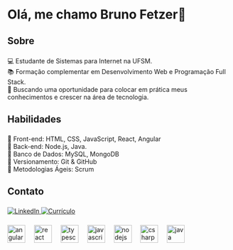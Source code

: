 <h1 align="left">Olá, me chamo Bruno Fetzer👋</h1>

###

<h2 align="left">Sobre</h2>

###

<p align="left">💻 Estudante de Sistemas para Internet na UFSM.<br>📚 Formação complementar em Desenvolvimento Web e Programação Full Stack.<br>🚀 Buscando uma oportunidade para colocar em prática meus conhecimentos e crescer na área de tecnologia.</p>

###

<h2 align="left">Habilidades</h2>

###

🔹 Front-end: HTML, CSS, JavaScript, React, Angular  <br>🔹 Back-end: Node.js, Java. <br>🔹 Banco de Dados: MySQL, MongoDB  <br>🔹 Versionamento: Git & GitHub  <br>🔹 Metodologias Ágeis: Scrum</p>

###

<h2 align="left">Contato</h2>

###


<div align="left" style="display: inline-block;">
  <a href="https://linkedin.com/in/brunofcrosa" style="vertical-align: middle; margin-right: 0;">
    <img src="https://img.shields.io/badge/LinkedIn-0077B5?style=flat&logo=linkedin&logoColor=white" alt="LinkedIn"/>
  </a>
  <a href="https://curriculo-azure.vercel.app/" style="vertical-align: middle; margin-left: 0;">
    <img src="https://img.shields.io/badge/Curr%C3%ADculo-FF6347?style=flat&logo=readme&logoColor=white" alt="Currículo"/>
  </a>
</div>






###

<div align="left">
  <img src="https://cdn.jsdelivr.net/gh/devicons/devicon/icons/angularjs/angularjs-original.svg" height="40" alt="angularjs logo"  />
  <img width="12" />
  <img src="https://cdn.jsdelivr.net/gh/devicons/devicon/icons/react/react-original.svg" height="40" alt="react logo"  />
  <img width="12" />
  <img src="https://cdn.jsdelivr.net/gh/devicons/devicon/icons/typescript/typescript-original.svg" height="40" alt="typescript logo"  />
  <img width="12" />
  <img src="https://cdn.jsdelivr.net/gh/devicons/devicon/icons/javascript/javascript-original.svg" height="40" alt="javascript logo"  />
  <img width="12" />
  <img src="https://cdn.jsdelivr.net/gh/devicons/devicon/icons/nodejs/nodejs-original.svg" height="40" alt="nodejs logo"  />
  <img width="12" />
  <img src="https://cdn.jsdelivr.net/gh/devicons/devicon/icons/csharp/csharp-original.svg" height="40" alt="csharp logo"  />
  <img width="12" />
  <img src="https://cdn.jsdelivr.net/gh/devicons/devicon/icons/java/java-original.svg" height="40" alt="java logo"  />
</div>

###
